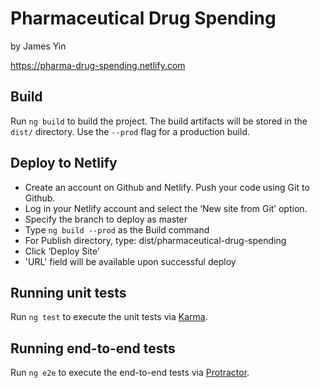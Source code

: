 # Pharmaceutical Drug Spending

by James Yin

https://pharma-drug-spending.netlify.com

## Build

Run `ng build` to build the project. The build artifacts will be stored in the `dist/` directory. Use the `--prod` flag for a production build.

## Deploy to Netlify

- Create an account on Github and Netlify. Push your code using Git to Github.
- Log in your Netlify account and select the ‘New site from Git’ option.
- Specify the branch to deploy as master
- Type `ng build --prod` as the Build command
- For Publish directory, type: dist/pharmaceutical-drug-spending
- Click ‘Deploy Site’
- 'URL' field will be available upon successful deploy

## Running unit tests

Run `ng test` to execute the unit tests via [Karma](https://karma-runner.github.io).

## Running end-to-end tests

Run `ng e2e` to execute the end-to-end tests via [Protractor](http://www.protractortest.org/).
